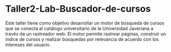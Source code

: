 # Taller2-Lab-Buscador-de-cursos
Este taller tiene como objetivo desarrollar un motor de búsqueda de cursos que se conecta al catálogo universitario de la Universidad Javeriana a través de un rastreador web. El motor permite rastrear páginas, construir un índice de cursos y realizar búsquedas por relevancia de acuerdo con los intereses del usuario.
